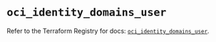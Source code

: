 # `oci_identity_domains_user`

Refer to the Terraform Registry for docs: [`oci_identity_domains_user`](https://registry.terraform.io/providers/oracle/oci/6.18.0/docs/resources/identity_domains_user).
